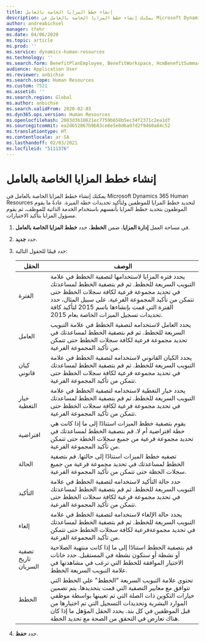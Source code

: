 ```yaml
---
title: إنشاء خطط المزايا الخاصة بالعامل
description: يمكنك إنشاء خطط المزايا الخاصة بالعامل في Microsoft Dynamics 365 Human Resources لتحديد خطط المزايا للموظفين ولتأكيد تحديدات خطة الميزة.
author: andreabichsel
manager: tfehr
ms.date: 04/06/2020
ms.topic: article
ms.prod: ''
ms.service: dynamics-human-resources
ms.technology: ''
ms.search.form: BenefitPlanEmployee, BenefitWorkspace, HcmBenefitSummaryPart
audience: Application User
ms.reviewer: anbichse
ms.search.scope: Human Resources
ms.custom: 7521
ms.assetid: ''
ms.search.region: Global
ms.author: anbichse
ms.search.validFrom: 2020-02-03
ms.dyn365.ops.version: Human Resources
ms.openlocfilehash: 2083d3b18621ec7759b658b5ec34f2371c2ea1df
ms.sourcegitcommit: ea2d652867b9b83ce6e5e8d6a97d2f9460a84c52
ms.translationtype: HT
ms.contentlocale: ar-SA
ms.lasthandoff: 02/03/2021
ms.locfileid: "5111376"
---
```

# <a name="create-worker-benefit-plans"></a>إنشاء خطط المزايا الخاصة بالعامل

يمكنك إنشاء خطط المزايا الخاصة بالعامل في Microsoft Dynamics 365 Human Resources لتحديد خطط المزايا للموظفين ولتأكيد تحديدات خطة الميزة. عادةً ما يقوم الموظفون بتحديد خطط المزايا بأنفسهم باستخدام الخدمة الذاتية للموظف، ثم يقوم مسؤول المزايا بتأكيد الاختيارات. 

1. في مساحة العمل **إدارة المزايا**، ضمن **الخطط**، حدد **خطط المزايا الخاصة بالعامل**.

2. حدد **جديد**.

3. حدد قيمًا للحقول التالية:

   | الحقل | ‏‏الوصف |
   | --- | --- |
   | الفترة | يحدد فتره المزايا لاستخدامها لتصفية الخطط في علامة التبويب السريعة للخطط. ثم قم بتصفية الخطط لمساعدتك في تحديد مجموعة فرعية لكافة سجلات الخطط حتى تتمكن من تأكيد المجموعة الفرعية. على سبيل المثال، حدد الفترة التي قمت بإنشاءها باسم 2015 لتأكيد كافة تحديدات تسجيل الميزات الخاصة بعام 2015. |
   | العامل | يحدد العامل لاستخدامه لتصفية الخطط في علامة التبويب السريعة للخطط. ثم قم بتصفية الخطط لمساعدتك في تحديد مجموعة فرعية لكافة سجلات الخطط حتى تتمكن من تأكيد المجموعة الفرعية. |
   | كيان قانوني | يحدد الكيان القانوني لاستخدامه لتصفية الخطط في علامة التبويب السريعة للخطط. ثم قم بتصفية الخطط لمساعدتك في تحديد مجموعة فرعية لكافة سجلات الخطط حتى تتمكن من تأكيد المجموعة الفرعية. |
   | خيار التغطية | يحدد خيار التغطية لاستخدامه لتصفية الخطط في علامة التبويب السريعة للخطط. ثم قم بتصفية الخطط لمساعدتك في تحديد مجموعة فرعية لكافة سجلات الخطط حتى تتمكن من تأكيد المجموعة الفرعية. |
   | افتراضية | يقوم بتصفية خطط الميزات استنادًا إلى ما إذا كانت هي خطة افتراضية أم لا. قم بتصفية الخطط لمساعدتك في تحديد مجموعة فرعية من جميع سجلات الخطة حتى تتمكن من تأكيد المجموعة الفرعية. |
   | الحالة | تصفيه خطط الميزات استنادًا إلى حالتها. قم بتصفية الخطط لمساعدتك في تحديد مجموعة فرعية من جميع سجلات الخطة حتى تتمكن من تأكيد المجموعة الفرعية. |
   | التأكيد | حدد حالة التأكيد لاستخدامه لتصفية الخطط في علامة التبويب السريعة للخطط. ثم قم بتصفية الخطط لمساعدتك في تحديد مجموعة فرعية لكافة سجلات الخطط حتى تتمكن من تأكيد المجموعة الفرعية. |
   | إلغاء | يحدد حالة الإلغاء لاستخدامه لتصفية الخطط في علامة التبويب السريعة للخطط. ثم قم بتصفية الخطط لمساعدتك في تحديد مجموعةفرعية لكافة سجلات الخطط حتى تتمكن من تأكيد المجموعة الفرعية. |
   | تصفية تاريخ السريان | قم بتصفية الخطط استنادًا إلى ما إذا كانت منتهية الصلاحية أو نشطة أو ستكون نشطة في المستقبل. حدد خانات الاختيار الموافقة للخطط التي ترغب في مشاهدتها في علامة التبويب السريعة الخطط. |
   | الخطط | تحتوي علامة التبويب السريعة "الخطط" علي الخطط التي تتوافق مع معايير التصفية التي قمت بتحديدها. يتم تضمين خيارات التكوين ذات الصلة التي تم تعيينها بواسطة موظفي الموارد البشرية وتحديدات التسجيل التي تم اختيارها من قبل الموظفين في كل بند. يحدد الحقل المؤهل ما إذا كان هناك تعارض في التحقق من الصحة مع تحديد الخطة. |

4. حدد **حفظ**.

